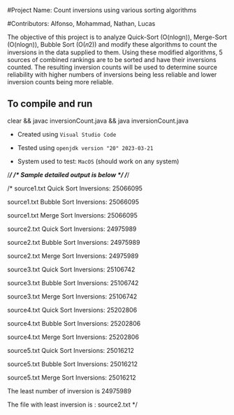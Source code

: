 #Project Name: Count inversions using various sorting algorithms



#Contributors: Alfonso, Mohammad, Nathan, Lucas



The objective of this project is to analyze Quick-Sort (O(nlogn)), Merge-Sort (O(nlogn)), Bubble Sort (O(𝑛2)) and modify these algorithms to count the inversions in the data supplied to them. Using these modified algorithms, 5 sources of combined rankings are to be sorted and have their inversions counted. The resulting inversion counts will be used to determine source reliability with higher numbers of inversions being less reliable and lower inversion counts being more reliable.



## To compile and run
clear && javac inversionCount.java && java inversionCount.java



* Created using `Visual Studio Code`

* Tested using `openjdk version "20" 2023-03-21`

* System used to test: `MacOS` (should work on any system)




/***********************************/
/* Sample detailed output is below */
/***********************************/

/*
source1.txt Quick Sort Inversions: 25066095

source1.txt Bubble Sort Inversions: 25066095

source1.txt Merge Sort Inversions: 25066095

source2.txt Quick Sort Inversions: 24975989

source2.txt Bubble Sort Inversions: 24975989

source2.txt Merge Sort Inversions: 24975989

source3.txt Quick Sort Inversions: 25106742

source3.txt Bubble Sort Inversions: 25106742

source3.txt Merge Sort Inversions: 25106742

source4.txt Quick Sort Inversions: 25202806

source4.txt Bubble Sort Inversions: 25202806

source4.txt Merge Sort Inversions: 25202806

source5.txt Quick Sort Inversions: 25016212

source5.txt Bubble Sort Inversions: 25016212

source5.txt Merge Sort Inversions: 25016212

The least number of inversion is 24975989

The file with least inversion is : source2.txt
*/